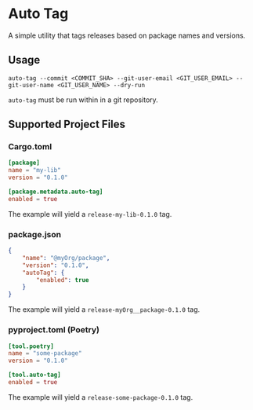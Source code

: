 # Auto Tag

A simple utility that tags releases based on package names and versions.

## Usage


```
auto-tag --commit <COMMIT_SHA> --git-user-email <GIT_USER_EMAIL> --git-user-name <GIT_USER_NAME> --dry-run
```

`auto-tag` must be run within in a git repository.

## Supported Project Files

### Cargo.toml

```toml
[package]
name = "my-lib"
version = "0.1.0"

[package.metadata.auto-tag]
enabled = true
```

The example will yield a `release-my-lib-0.1.0` tag.

### package.json

```json
{
    "name": "@myOrg/package",
    "version": "0.1.0",
    "autoTag": {
        "enabled": true
    }
}
```

The example will yield a `release-myOrg__package-0.1.0` tag.

### pyproject.toml (Poetry)

```toml
[tool.poetry]
name = "some-package"
version = "0.1.0"

[tool.auto-tag]
enabled = true
```

The example will yield a `release-some-package-0.1.0` tag.
